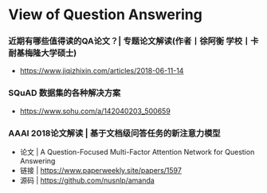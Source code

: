 # View of Question Answering
### 近期有哪些值得读的QA论文？| 专题论文解读(作者丨徐阿衡 学校丨卡耐基梅隆大学硕士)
+ https://www.jiqizhixin.com/articles/2018-06-11-14

### SQuAD 数据集的各种解决方案
+ https://www.sohu.com/a/142040203_500659

### AAAI 2018论文解读 | 基于文档级问答任务的新注意力模型
- 论文 | A Question-Focused Multi-Factor Attention Network for Question Answering
- 链接 | https://www.paperweekly.site/papers/1597
- 源码 | https://github.com/nusnlp/amanda